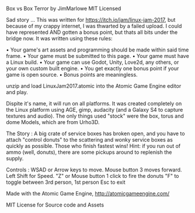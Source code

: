 Box vs Box Terror 
by JimMarlowe
MIT Licensed

Sad story ... This was written for https://itch.io/jam/linux-jam-2017, but because of my crappy internet, I was thwarted by a failed upload. I could have represented AND gotten a bonus point, but thats all bits under the bridge now. It was written using these rules:

• Your game's art assets and programming should be made within said time frame.
• Your game must be submitted to this page.
• Your game must have a Linux build.
• Your game can use Godot, Unity, Love2d, any others, or your own custom built engine.
• You get exactly one bonus point if your game is open source.
   • Bonus points are meaningless.

unzip and load LinuxJam2017.atomic into the Atomic Game Engine editor and play.

Dispite it's name, it will run on all platforms. It was created completely on the Linux platform using AGE, gimp, audacity (and a Galaxy S4 to capture textures and audio). The only things used "stock" were the box, torus and dome Models, which are from Urho3D.

The Story :
A big crate of service boxes has broken open, and you have to attach "control donuts" to the scattering and wonky service boxes as quickly as possible. Those who finish fastest wins!
Hint: if you run out of ammo (well, donuts), there are some pickups around to replenish the supply.

Controls :
   WSAD or Arrow keys to move. 
   Mouse button 3 moves forward.
   Left Shift for Speed.
   "Z" or Mouse button 1 click to fire the donuts
   "F" to toggle between 3rd person, 1st person
   Esc to exit
   
Made with the Atomic Game Engine, http://atomicgameengine.com/

MIT License for Source code and Assets



